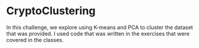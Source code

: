 # CryptoClustering

In this challenge, we explore using K-means and PCA to cluster the dataset that was provided. I used code that was written in the 
exercises that were covered in the classes.
